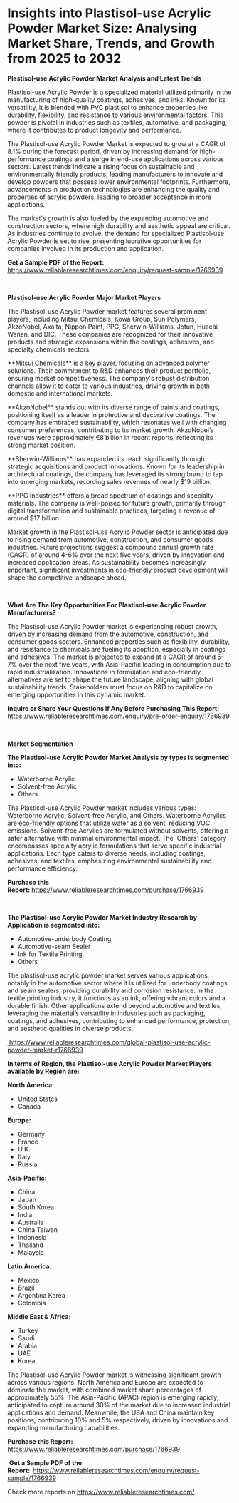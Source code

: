<p><h1>Insights into Plastisol-use Acrylic Powder Market Size: Analysing Market Share, Trends, and Growth from 2025 to 2032</h1></p><p><strong>Plastisol-use Acrylic Powder Market Analysis and Latest Trends</strong></p>
<p><p>Plastisol-use Acrylic Powder is a specialized material utilized primarily in the manufacturing of high-quality coatings, adhesives, and inks. Known for its versatility, it is blended with PVC plastisol to enhance properties like durability, flexibility, and resistance to various environmental factors. This powder is pivotal in industries such as textiles, automotive, and packaging, where it contributes to product longevity and performance.</p><p>The Plastisol-use Acrylic Powder Market is expected to grow at a CAGR of 8.1% during the forecast period, driven by increasing demand for high-performance coatings and a surge in end-use applications across various sectors. Latest trends indicate a rising focus on sustainable and environmentally friendly products, leading manufacturers to innovate and develop powders that possess lower environmental footprints. Furthermore, advancements in production technologies are enhancing the quality and properties of acrylic powders, leading to broader acceptance in more applications.</p><p>The market's growth is also fueled by the expanding automotive and construction sectors, where high durability and aesthetic appeal are critical. As industries continue to evolve, the demand for specialized Plastisol-use Acrylic Powder is set to rise, presenting lucrative opportunities for companies involved in its production and application.</p></p>
<p><strong>Get a Sample PDF of the Report:&nbsp;</strong> <a href="https://www.reliableresearchtimes.com/enquiry/request-sample/1766939?utm_campaign=2646&utm_medium=2&utm_source=Github&utm_content=ia&utm_term=03042025&utm_id=plastisol-use-acrylic-powder">https://www.reliableresearchtimes.com/enquiry/request-sample/1766939</a></p>
<p>&nbsp;</p>
<p><strong>Plastisol-use Acrylic Powder Major Market Players</strong></p>
<p><p>The Plastisol-use Acrylic Powder market features several prominent players, including Mitsui Chemicals, Kowa Group, Sun Polymers, AkzoNobel, Axalta, Nippon Paint, PPG, Sherwin-Williams, Jotun, Huacai, Wanan, and DIC. These companies are recognized for their innovative products and strategic expansions within the coatings, adhesives, and specialty chemicals sectors.</p><p>**Mitsui Chemicals** is a key player, focusing on advanced polymer solutions. Their commitment to R&D enhances their product portfolio, ensuring market competitiveness. The company's robust distribution channels allow it to cater to various industries, driving growth in both domestic and international markets.</p><p>**AkzoNobel** stands out with its diverse range of paints and coatings, positioning itself as a leader in protective and decorative coatings. The company has embraced sustainability, which resonates well with changing consumer preferences, contributing to its market growth. AkzoNobel’s revenues were approximately €8 billion in recent reports, reflecting its strong market position.</p><p>**Sherwin-Williams** has expanded its reach significantly through strategic acquisitions and product innovations. Known for its leadership in architectural coatings, the company has leveraged its strong brand to tap into emerging markets, recording sales revenues of nearly $19 billion.</p><p>**PPG Industries** offers a broad spectrum of coatings and specialty materials. The company is well-poised for future growth, primarily through digital transformation and sustainable practices, targeting a revenue of around $17 billion.</p><p>Market growth in the Plastisol-use Acrylic Powder sector is anticipated due to rising demand from automotive, construction, and consumer goods industries. Future projections suggest a compound annual growth rate (CAGR) of around 4-6% over the next five years, driven by innovation and increased application areas. As sustainability becomes increasingly important, significant investments in eco-friendly product development will shape the competitive landscape ahead.</p></p>
<p>&nbsp;</p>
<p><strong>What Are The Key Opportunities For Plastisol-use Acrylic Powder Manufacturers?</strong></p>
<p><p>The Plastisol-use Acrylic Powder market is experiencing robust growth, driven by increasing demand from the automotive, construction, and consumer goods sectors. Enhanced properties such as flexibility, durability, and resistance to chemicals are fueling its adoption, especially in coatings and adhesives. The market is projected to expand at a CAGR of around 5-7% over the next five years, with Asia-Pacific leading in consumption due to rapid industrialization. Innovations in formulation and eco-friendly alternatives are set to shape the future landscape, aligning with global sustainability trends. Stakeholders must focus on R&D to capitalize on emerging opportunities in this dynamic market.</p></p>
<p><strong>Inquire or Share Your Questions If Any Before Purchasing This Report:</strong> <a href="https://www.reliableresearchtimes.com/enquiry/pre-order-enquiry/1766939?utm_campaign=2646&utm_medium=2&utm_source=Github&utm_content=ia&utm_term=03042025&utm_id=plastisol-use-acrylic-powder">https://www.reliableresearchtimes.com/enquiry/pre-order-enquiry/1766939</a></p>
<p>&nbsp;</p>
<p><strong>Market Segmentation</strong></p>
<p><strong>The Plastisol-use Acrylic Powder Market Analysis by types is segmented into:</strong></p>
<p><ul><li>Waterborne Acrylic</li><li>Solvent-free Acrylic</li><li>Others</li></ul></p>
<p><p>The Plastisol-use Acrylic Powder market includes various types: Waterborne Acrylic, Solvent-free Acrylic, and Others. Waterborne Acrylics are eco-friendly options that utilize water as a solvent, reducing VOC emissions. Solvent-free Acrylics are formulated without solvents, offering a safer alternative with minimal environmental impact. The 'Others' category encompasses specialty acrylic formulations that serve specific industrial applications. Each type caters to diverse needs, including coatings, adhesives, and textiles, emphasizing environmental sustainability and performance efficiency.</p></p>
<p><strong>Purchase this Report:&nbsp;</strong><a href="https://www.reliableresearchtimes.com/purchase/1766939?utm_campaign=2646&utm_medium=2&utm_source=Github&utm_content=ia&utm_term=03042025&utm_id=plastisol-use-acrylic-powder">https://www.reliableresearchtimes.com/purchase/1766939</a></p>
<p>&nbsp;</p>
<p><strong>The Plastisol-use Acrylic Powder Market Industry Research by Application is segmented into:</strong></p>
<p><ul><li>Automotive-underbody Coating</li><li>Automotive-seam Sealer</li><li>Ink for Textile Printing.</li><li>Others</li></ul></p>
<p><p>The plastisol-use acrylic powder market serves various applications, notably in the automotive sector where it is utilized for underbody coatings and seam sealers, providing durability and corrosion resistance. In the textile printing industry, it functions as an ink, offering vibrant colors and a durable finish. Other applications extend beyond automotive and textiles, leveraging the material’s versatility in industries such as packaging, coatings, and adhesives, contributing to enhanced performance, protection, and aesthetic qualities in diverse products.</p></p>
<p><a href="https://www.reliableresearchtimes.com/global-plastisol-use-acrylic-powder-market-r1766939?utm_campaign=2646&utm_medium=2&utm_source=Github&utm_content=ia&utm_term=03042025&utm_id=plastisol-use-acrylic-powder">&nbsp;https://www.reliableresearchtimes.com/global-plastisol-use-acrylic-powder-market-r1766939</a></p>
<p><strong>In terms of Region, the Plastisol-use Acrylic Powder Market Players available by Region are:</strong></p>
<p>
    <p> <strong> North America: </strong>
        <ul>
            <li>United States</li>
            <li>Canada</li>
        </ul>
        </p> 
    <p> <strong> Europe: </strong>
        <ul>
            <li>Germany</li>
            <li>France</li>
            <li>U.K.</li>
            <li>Italy</li>
            <li>Russia</li>
        </ul>
        </p> 
    <p> <strong> Asia-Pacific: </strong>
        <ul>
            <li>China</li>
            <li>Japan</li>
            <li>South Korea</li>
            <li>India</li>
            <li>Australia</li>
            <li>China Taiwan</li>
            <li>Indonesia</li>
            <li>Thailand</li>
            <li>Malaysia</li>
        </ul>
        </p> 
    <p> <strong> Latin America: </strong>
        <ul>
            <li>Mexico</li>
            <li>Brazil</li>
            <li>Argentina Korea</li>
            <li>Colombia</li>
        </ul>
        </p> 
    <p> <strong> Middle East & Africa: </strong>
        <ul>
            <li>Turkey</li>
            <li>Saudi</li>
            <li>Arabia</li>
            <li>UAE</li>
            <li>Korea</li>
        </ul>
    </p>
    </p>
<p><p>The Plastisol-use Acrylic Powder market is witnessing significant growth across various regions. North America and Europe are expected to dominate the market, with combined market share percentages of approximately 55%. The Asia-Pacific (APAC) region is emerging rapidly, anticipated to capture around 30% of the market due to increased industrial applications and demand. Meanwhile, the USA and China maintain key positions, contributing 10% and 5% respectively, driven by innovations and expanding manufacturing capabilities.</p></p>
<p><strong>Purchase this Report: </strong><a href="https://www.reliableresearchtimes.com/purchase/1766939?utm_campaign=2646&utm_medium=2&utm_source=Github&utm_content=ia&utm_term=03042025&utm_id=plastisol-use-acrylic-powder">https://www.reliableresearchtimes.com/purchase/1766939</a></p>
<p>&nbsp;<strong>Get a Sample PDF of the Report:&nbsp;&nbsp;</strong><a href="https://www.reliableresearchtimes.com/enquiry/request-sample/1766939?utm_campaign=2646&utm_medium=2&utm_source=Github&utm_content=ia&utm_term=03042025&utm_id=plastisol-use-acrylic-powder">https://www.reliableresearchtimes.com/enquiry/request-sample/1766939</a></p>
<p><strong></strong></p>
<p>Check more reports on <a href="https://www.reliableresearchtimes.com/?utm_campaign=2646&utm_medium=2&utm_source=Github&utm_content=ia&utm_term=03042025&utm_id=plastisol-use-acrylic-powder">https://www.reliableresearchtimes.com/</a></p>